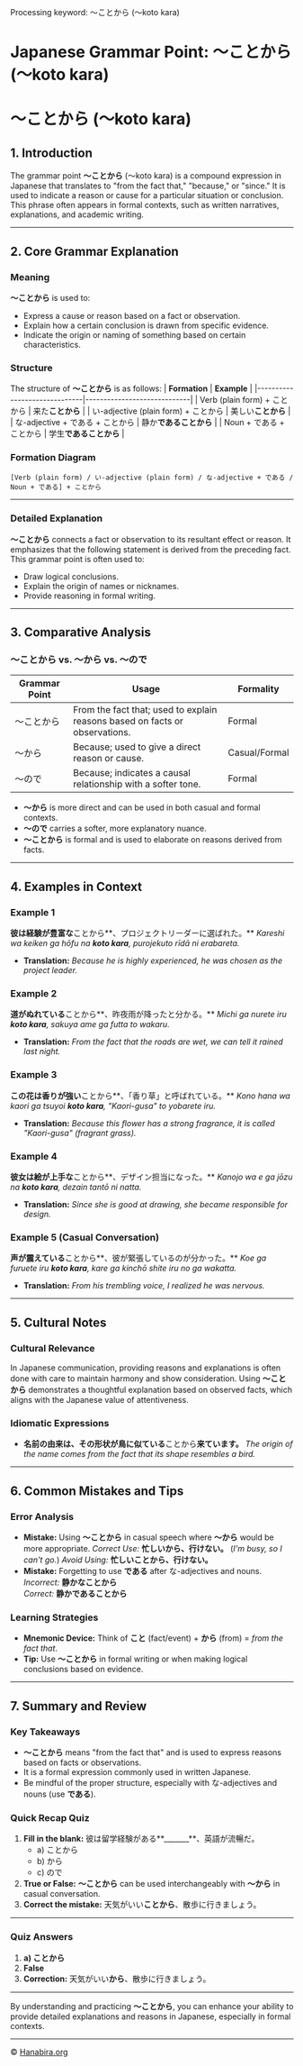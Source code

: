 Processing keyword: ～ことから (〜koto kara)
# Japanese Grammar Point: ～ことから (〜koto kara)
# ～ことから (〜koto kara)
## 1. Introduction
The grammar point **～ことから** (〜koto kara) is a compound expression in Japanese that translates to "from the fact that," "because," or "since." It is used to indicate a reason or cause for a particular situation or conclusion. This phrase often appears in formal contexts, such as written narratives, explanations, and academic writing.

---
## 2. Core Grammar Explanation
### Meaning
**～ことから** is used to:
- Express a cause or reason based on a fact or observation.
- Explain how a certain conclusion is drawn from specific evidence.
- Indicate the origin or naming of something based on certain characteristics.
### Structure
The structure of **～ことから** is as follows:
| **Formation**                | **Example**                 |
|------------------------------|-----------------------------|
| Verb (plain form) + ことから     | 来た**ことから**          |
| い-adjective (plain form) + ことから | 美しい**ことから**        |
| な-adjective + である + ことから   | 静か**であることから**    |
| Noun + である + ことから         | 学生**であることから**    |
### Formation Diagram
```
[Verb (plain form) / い-adjective (plain form) / な-adjective + である / Noun + である] + ことから
```
---
### Detailed Explanation
**～ことから** connects a fact or observation to its resultant effect or reason. It emphasizes that the following statement is derived from the preceding fact. This grammar point is often used to:
- Draw logical conclusions.
- Explain the origin of names or nicknames.
- Provide reasoning in formal writing.
---
## 3. Comparative Analysis
### ～ことから vs. ～から vs. ～ので
| Grammar Point | Usage                                             | Formality      |
|---------------|---------------------------------------------------|----------------|
| ～ことから      | From the fact that; used to explain reasons based on facts or observations. | Formal         |
| ～から          | Because; used to give a direct reason or cause.    | Casual/Formal |
| ～ので          | Because; indicates a causal relationship with a softer tone. | Formal         |
- **～から** is more direct and can be used in both casual and formal contexts.
- **～ので** carries a softer, more explanatory nuance.
- **～ことから** is formal and is used to elaborate on reasons derived from facts.
---
## 4. Examples in Context
### Example 1
**彼は経験が豊富な**ことから**、プロジェクトリーダーに選ばれた。**
*Kareshi wa keiken ga hōfu na **koto kara**, purojekuto rīdā ni erabareta.*
- **Translation:** *Because he is highly experienced, he was chosen as the project leader.*
### Example 2
**道がぬれている**ことから**、昨夜雨が降ったと分かる。**
*Michi ga nurete iru **koto kara**, sakuya ame ga futta to wakaru.*
- **Translation:** *From the fact that the roads are wet, we can tell it rained last night.*
### Example 3
**この花は香りが強い**ことから**、「香り草」と呼ばれている。**
*Kono hana wa kaori ga tsuyoi **koto kara**, "Kaori-gusa" to yobarete iru.*
- **Translation:** *Because this flower has a strong fragrance, it is called "Kaori-gusa" (fragrant grass).*
### Example 4
**彼女は絵が上手な**ことから**、デザイン担当になった。**
*Kanojo wa e ga jōzu na **koto kara**, dezain tantō ni natta.*
- **Translation:** *Since she is good at drawing, she became responsible for design.*
### Example 5 (Casual Conversation)
**声が震えている**ことから**、彼が緊張しているのが分かった。**
*Koe ga furuete iru **koto kara**, kare ga kinchō shite iru no ga wakatta.*
- **Translation:** *From his trembling voice, I realized he was nervous.*
---
## 5. Cultural Notes
### Cultural Relevance
In Japanese communication, providing reasons and explanations is often done with care to maintain harmony and show consideration. Using **～ことから** demonstrates a thoughtful explanation based on observed facts, which aligns with the Japanese value of attentiveness.
### Idiomatic Expressions
- **名前の由来は、その形状が鳥に似ている**ことから**来ています。**
  *The origin of the name comes from the fact that its shape resembles a bird.*
---
## 6. Common Mistakes and Tips
### Error Analysis
- **Mistake:** Using **～ことから** in casual speech where **～から** would be more appropriate.
  *Correct Use:* **忙しいから、行けない。** (*I'm busy, so I can't go.*)
  *Avoid Using:* **忙しいことから、行けない。**
- **Mistake:** Forgetting to use **である** after な-adjectives and nouns.
  *Incorrect:* **静かなことから**  
  *Correct:* **静かであることから**
### Learning Strategies
- **Mnemonic Device:** Think of **こと** (fact/event) + **から** (from) = *from the fact that*.
- **Tip:** Use **～ことから** in formal writing or when making logical conclusions based on evidence.
---
## 7. Summary and Review
### Key Takeaways
- **～ことから** means "from the fact that" and is used to express reasons based on facts or observations.
- It is a formal expression commonly used in written Japanese.
- Be mindful of the proper structure, especially with な-adjectives and nouns (use **である**).
### Quick Recap Quiz
1. **Fill in the blank:** 彼は留学経験がある**_______**、英語が流暢だ。
   - a) ことから
   - b) から
   - c) ので
2. **True or False:** **～ことから** can be used interchangeably with **～から** in casual conversation.
3. **Correct the mistake:** 天気がいい**ことから**、散歩に行きましょう。
---
### Quiz Answers
1. **a) ことから**
2. **False**
3. **Correction:** 天気がいい**から**、散歩に行きましょう。
---
By understanding and practicing **～ことから**, you can enhance your ability to provide detailed explanations and reasons in Japanese, especially in formal contexts.


---

© [Hanabira.org](https://hanabira.org)
